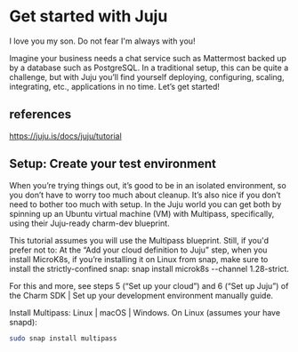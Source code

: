 # Get started with Juju

I love you my son. Do not fear I'm always with you!

Imagine your business needs a chat service such as Mattermost backed up by a database such as PostgreSQL. In a traditional setup, this can be quite a challenge, but with Juju you’ll find yourself deploying, configuring, scaling, integrating, etc., applications in no time. Let’s get started!

## references

<https://juju.is/docs/juju/tutorial>

## Setup: Create your test environment

When you’re trying things out, it’s good to be in an isolated environment, so you don’t have to worry too much about cleanup. It’s also nice if you don’t need to bother too much with setup. In the Juju world you can get both by spinning up an Ubuntu virtual machine (VM) with Multipass, specifically, using their Juju-ready charm-dev blueprint.

This tutorial assumes you will use the Multipass blueprint. Still, if you'd prefer not to:
At the “Add your cloud definition to Juju” step, when you install MicroK8s, if you’re installing it on Linux from snap, make sure to install the strictly-confined snap: snap install microk8s --channel 1.28-strict.

For this and more, see steps 5 (“Set up your cloud”) and 6 (“Set up Juju”) of the Charm SDK | Set up your development environment manually guide.

Install Multipass: Linux | macOS | Windows. On Linux (assumes your have snapd):

```bash
sudo snap install multipass
```
